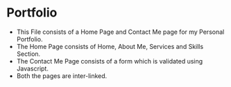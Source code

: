 # Portfolio

* This File consists of a Home Page and Contact Me page for my Personal Portfolio.
* The Home Page consists of Home, About Me, Services and Skills Section.
* The Contact Me Page consists of a form which is validated using Javascript.
* Both the pages are inter-linked.
